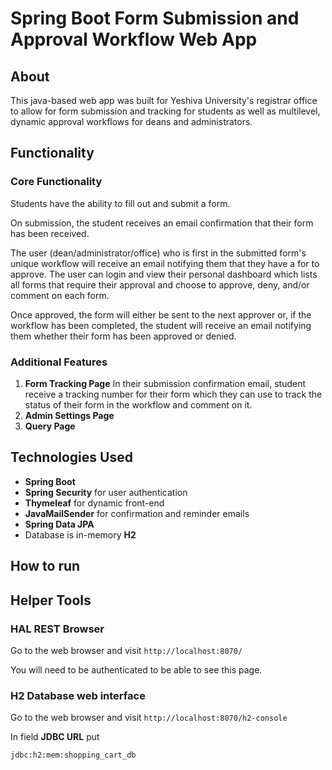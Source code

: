 # Spring Boot Form Submission and Approval Workflow Web App



## About
This java-based web app was built for Yeshiva University's registrar office to allow for form submission and tracking for students as well as multilevel, dynamic approval workflows for deans and administrators. 


## Functionality

### Core Functionality
Students have the ability to fill out and submit a form. 

On submission, the student receives an email confirmation that their form has been received.

The user (dean/administrator/office) who is first in the submitted form's 
unique workflow will receive an email notifying them that they have a for 
to approve. The user can login and view their personal dashboard which lists 
all forms that require their approval and choose to approve, deny, and/or comment 
on each form.

Once approved, the form will either be sent to the next approver or, if the workflow has been completed, the student will receive an email notifying them whether their form has been approved or denied.

### Additional Features 
1. **Form Tracking Page** 
In their submission confirmation email, student receive a tracking number for their form which they can use to track the status of their form in the workflow and comment on it.
2. **Admin Settings Page**
3. **Query Page**


## Technologies Used
- **Spring Boot**
- **Spring Security** for user authentication
- **Thymeleaf** for dynamic front-end
- **JavaMailSender** for confirmation and reminder emails
- **Spring Data JPA**
- Database is in-memory **H2**

## How to run

## Helper Tools

### HAL REST Browser

Go to the web browser and visit `http://localhost:8070/`

You will need to be authenticated to be able to see this page.

### H2 Database web interface

Go to the web browser and visit `http://localhost:8070/h2-console`

In field **JDBC URL** put 
```
jdbc:h2:mem:shopping_cart_db